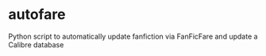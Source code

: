 # autofare
Python script to automatically update fanfiction via FanFicFare and update a Calibre database
